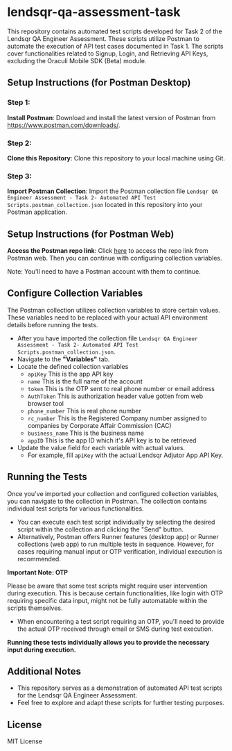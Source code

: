 # lendsqr-qa-assessment-task
This repository contains automated test scripts developed for Task 2 of the Lendsqr QA Engineer Assessment. These scripts utilize Postman to automate the execution of API test cases documented in Task 1. The scripts cover functionalities related to Signup, Login, and Retrieving API Keys, excluding the Oraculi Mobile SDK (Beta) module.

## Setup Instructions (for Postman Desktop)

### Step 1:

**Install Postman**: Download and install the latest version of Postman from https://www.postman.com/downloads/.

### Step 2:

**Clone this Repository**: Clone this repository to your local machine using Git.

### Step 3:

**Import Postman Collection**: Import the Postman collection file ```Lendsqr QA Engineer Assessment - Task 2- Automated API Test Scripts.postman_collection.json``` located in this repository into your Postman application.

## Setup Instructions (for Postman Web)
**Access the Postman repo link**: Click [here](https://www.postman.com/c0d33ngr/workspace/lendsqr-qa-task/collection/36489031-cce21292-3bfe-42fd-8721-20f421ec61df?action=share&creator=36489031) to access the repo link from Postman web. Then you can continue with configuring collection variables.

Note: You'll need to have a Postman account with them to continue.

## Configure Collection Variables

The Postman collection utilizes collection variables to store certain values. These variables need to be replaced with your actual API environment details before running the tests.

* After you have imported the collection file ```Lendsqr QA Engineer Assessment - Task 2- Automated API Test Scripts.postman_collection.json```.
* Navigate to the **"Variables"** tab.
* Locate the defined collection variables
    * `apiKey` This is the app API key
    * `name` This is the full name of the account
    * `token` This is the OTP sent to real phone number or email address
    * `AuthToken` This is authorization header value gotten from web browser tool
    * `phone_number` This is real phone number
    * `rc_number` This is the Registered Company number assigned to companies by Corporate Affair Commission (CAC)
    * `business_name` This is the business name
    * `appID` This is the app ID which it's API key is to be retrieved
* Update the value field for each variable with actual values.
  * For example, fill `apiKey` with the actual Lendsqr Adjutor App API Key.

## Running the Tests

Once you've imported your collection and configured collection variables, you can navigate to the collection in Postman. The collection contains individual test scripts for various functionalities.

* You can execute each test script individually by selecting the desired script within the collection and clicking the "Send" button.
* Alternatively, Postman offers Runner features (desktop app) or Runner collections (web app) to run multiple tests in sequence. However, for cases requiring manual input or OTP verification, individual execution is recommended.

**Important Note: OTP**

Please be aware that some test scripts might require user intervention during execution. This is because certain functionalities, like login with OTP requiring specific data input, might not be fully automatable within the scripts themselves.

* When encountering a test script requiring an OTP, you'll need to provide the actual OTP received through email or SMS during test execution.

**Running these tests individually allows you to provide the necessary input during execution.**


## Additional Notes

* This repository serves as a demonstration of automated API test scripts for the Lendsqr QA Engineer Assessment.
* Feel free to explore and adapt these scripts for further testing purposes.

## License

MIT License


